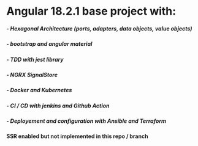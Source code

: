 # Angular 18.2.1 base project with: 
#####    - Hexagonal Architecture (ports, adapters, data objects, value objects)
#####    - bootstrap and angular material
#####    - TDD with jest library
#####    - NGRX SignalStore
#####    - Docker and Kubernetes
#####    - CI / CD with jenkins and Github Action
#####    - Deployement and configuration with Ansible and Terraform

#### SSR enabled but not implemented in this repo / branch